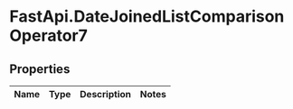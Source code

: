 # FastApi.DateJoinedListComparisonOperator7

## Properties
Name | Type | Description | Notes
------------ | ------------- | ------------- | -------------
